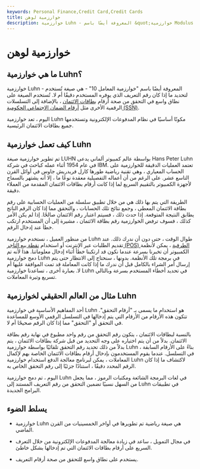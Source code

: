 ```yaml
---
keywords: Personal Finance,Credit Card,Credit Cards
title: خوارزمية لوهن
description: خوارزمية Luhn - المعروفة أيضًا باسم &quot;خوارزمية Modulus 10&quot; - هي صيغة تستخدم لتحديد دقة أرقام بطاقات الائتمان.
---
```


# خوارزمية لوهن
## ما هي خوارزمية Luhn؟

خوارزمية Luhn - المعروفة أيضًا باسم "خوارزمية المعامل 10" - هي صيغة تُستخدم لتحديد ما إذا كان رقم التعريف الذي يوفره المستخدم دقيقًا أم لا. تُستخدم الصيغة على نطاق واسع في التحقق من صحة أرقام [بطاقات الائتمان](/creditcard) ، بالإضافة إلى التسلسلات الرقمية الأخرى مثل [أرقام الضمان الاجتماعي الحكومية (SSN)](/ssn).

اليوم ، تعد خوارزمية Luhn مكونًا أساسيًا في نظام المدفوعات الإلكترونية وتستخدمها جميع بطاقات الائتمان الرئيسية.

## كيف تعمل خوارزمية Luhn

تم تطوير خوارزمية صيغة LUHN بواسطة عالم كمبيوتر ألماني يدعى Hans Peter Luhn في عام 1954 أثناء عمله كباحث في شركة IBM. تعتمد العمليات الدقيقة للخوارزمية على الحساب المعياري ، وهي تقنية رياضية طورها كارل فريدريش جاوس في أوائل القرن التاسع عشر. على الرغم من أن أعماله التفصيلية معقدة نوعًا ما ، إلا أنه يشتهر بالسماح لأجهزة الكمبيوتر بالتقييم السريع لما إذا كانت أرقام بطاقات الائتمان المقدمة من العملاء دقيقة.

الطريقة التي يتم بها ذلك هي من خلال تطبيق سلسلة من العمليات الحسابية على رقم بطاقة الائتمان المعطى ، وجمع نتائج تلك الحسابات ، والتحقق مما إذا كان الرقم الناتج يطابق النتيجة المتوقعة. إذا حدث ذلك ، فسيتم اعتبار رقم الائتمان صالحًا. إذا لم يكن الأمر كذلك ، فسوف ترفض الخوارزمية رقم بطاقة الائتمان ، مشيرة إلى أن المستخدم ارتكب خطأ عند إدخال الرقم.

من منظور العميل ، نستخدم خوارزمية Luhn طوال الوقت ، حتى دون أن ندرك ذلك. عند تقديم الطلبات عبر الإنترنت أو استخدام [نقطة بيع التاجر (POS) الطرفية](/point-of-sale) ، يمكن لأنظمة الكمبيوتر أن تخبرنا بسرعة عندما نكون قد ارتكبنا خطأ أثناء إدخال معلوماتنا. هذا لأنه تم دمج خوارزمية Luhn في برمجة تلك الأنظمة. بدونها ، سنحتاج إلى الانتظار حتى يتم إرسال أمر الشراء بالكامل قبل أن ندرك ما إذا كانت المعاملة قد تمت الموافقة عليها أم لا. بعبارة أخرى ، تساعدنا خوارزمية Luhn في تحديد أخطاء المستخدم بسرعة وبالتالي تسريع وتيرة المعاملات.

## مثال من العالم الحقيقي لخوارزمية Luhn

أحد المفاهيم الأساسية في خوارزمية Luhn هو استخدام ما يسمى بـ "أرقام التحقق". تتكون هذه الأرقام من الأرقام التي يتم إدخالها في التسلسل الرقمي الأوسع للمساعدة في التحقق أو "التحقق" مما إذا كان الرقم صحيحًا أم لا.

بالنسبة لبطاقات الائتمان ، يتكون رقم التحقق من رقم واحد مطبوع في نهاية رقم بطاقة الائتمان. بدلاً من أن يتم اختياره على وجه التحديد من قبل شركة بطاقات الائتمان ، يتم بدلاً من ذلك تحديد رقم التحقق تلقائيًا بواسطة خوارزمية Luhn ، بناءً على الأرقام السابقة في التسلسل. عندما يقوم المستخدمون بإدخال أرقام بطاقات الائتمان الخاصة بهم لإكمال المعاملات ، يمكن لبرنامج معالجة الدفع استخدام خوارزمية Luhn لاكتشاف ما إذا كان الرقم المحدد دقيقًا ، استنادًا جزئيًا إلى رقم التحقق الخاص به.

اليوم ، تم دمج خوارزمية Luhn في لغات البرمجة الشائعة ومكتبات الرموز ، مما يجعل من السهل نسبيًا تضمين التحقق من رقم التعريف المستند إلى Luhn في تطبيقات البرامج الجديدة.

## يسلط الضوء

- خوارزمية Luhn هي صيغة رياضية تم تطويرها في أواخر الخمسينيات من القرن الماضي.

- في مجال التمويل ، ساعد في زيادة معالجة المدفوعات الإلكترونية من خلال التعرف السريع على أرقام بطاقات الائتمان التي تم إدخالها بشكل خاطئ.

- يستخدم على نطاق واسع للتحقق من صحة أرقام التعريف.

